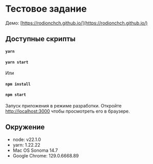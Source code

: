 # Тестовое задание

Демо: [https://rodionchch.github.io/](https://rodionchch.github.io/)

## Доступные скрипты

#### `yarn`

#### `yarn start`

Или

#### `npm install`

#### `npm start`

Запуск приложения в режиме разработки.
Откройте [http://localhost:3000](http://localhost:3000) чтобы просмотреть его в браузере.

## Окружение

- node: v22.1.0
- yarn: 1.22.22
- Mac OS Sonoma 14.7
- Google Chrome: 129.0.6668.89